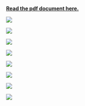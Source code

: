  [**Read the pdf document here.**](./docs/Lusiani_SPM_prj.pdf)

![](./docs/report_as_images/0001.jpg)

![](./docs/report_as_images/0002.jpg)

![](./docs/report_as_images/0003.jpg)

![](./docs/report_as_images/0004.jpg)

![](./docs/report_as_images/0005.jpg)

![](./docs/report_as_images/0006.jpg)

![](./docs/report_as_images/0007.jpg)

![](./docs/report_as_images/0008.jpg)
